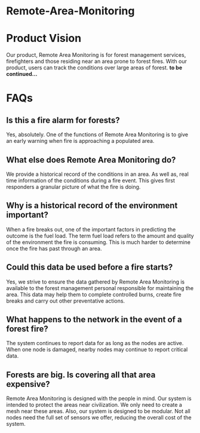 # Remote-Area-Monitoring

# Product Vision
Our product, Remote Area Monitoring is for forest management services, firefighters and those residing near an area 
prone to forest fires. With our product, users can track the conditions over large areas of forest. 
**to be continued...**

# FAQs
## Is this a fire alarm for forests?
Yes, absolutely. One of the functions of Remote Area Monitoring is to give an early warning when fire is approaching a 
populated area. 
## What else does Remote Area Monitoring do?
We provide a historical record of the conditions in an area. As well as, real time information of the conditions during 
a fire event. This gives first responders a granular picture of what the fire is doing.
## Why is a historical record of the environment important?
When a fire breaks out, one of the important factors in predicting the outcome is the fuel load. The term fuel load 
refers to the amount and quality of the environment the fire is consuming. This is much harder to determine once the 
fire has past through an area.
## Could this data be used before a fire starts?
Yes, we strive to ensure the data gathered by Remote Area Monitoring is available to the forest management personal 
responsible for maintaining the area. This data may help them to complete controlled burns, create fire breaks and carry 
out other preventative actions.
## What happens to the network in the event of a forest fire?
The system continues to report data for as long as the nodes are active. When one node is damaged, nearby nodes may 
continue to report critical data.
## Forests are big. Is covering all that area expensive?
Remote Area Monitoring is designed with the people in mind. Our system is intended to protect the areas near 
civilization. We only need to create a mesh near these areas. Also, our system is designed to be modular. Not all nodes 
need the full set of sensors we offer, reducing the overall cost of the system.
